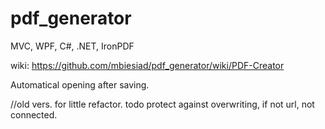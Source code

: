# pdf_generator
MVC, WPF, C#, .NET, IronPDF

wiki: https://github.com/mbiesiad/pdf_generator/wiki/PDF-Creator

Automatical opening after saving.

//old vers. for little refactor. todo protect against overwriting, if not url, not connected.
